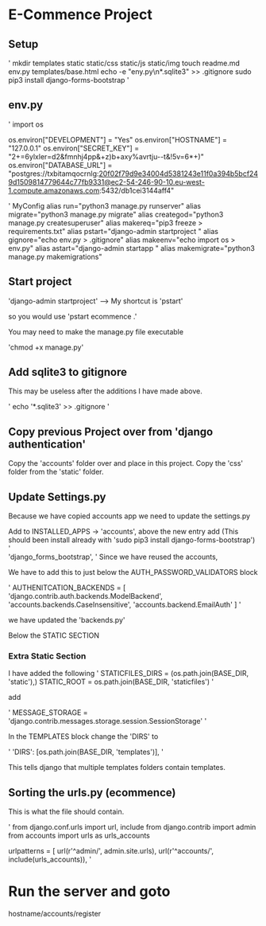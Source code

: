 # E-Commence Project

## Setup

'
mkdir templates static static/css static/js static/img
touch readme.md env.py templates/base.html
echo -e "eny.py\n*.sqlite3" >> .gitignore
sudo pip3 install django-forms-bootstrap
'

## env.py

'
import os

os.environ["DEVELOPMENT"] = "Yes"
os.environ["HOSTNAME"] = "127.0.0.1"
os.environ["SECRET_KEY"] = "2+=6ylxler=d2&fmnhj4pp&+z)b+axy%avrtju--t&!5v=6*+)"
os.environ["DATABASE_URL"] = "postgres://txbitamqocrnlg:20f02f79d9e34004d5381243e11f0a394b5bcf249d1509814779644c77fb9331@ec2-54-246-90-10.eu-west-1.compute.amazonaws.com:5432/db1cei3144aff4"

'
MyConfig
alias run="python3 manage.py runserver"
alias migrate="python3 manage.py migrate"
alias creategod="python3 manage.py createsuperuser"
alias makereq="pip3 freeze > requirements.txt"
alias pstart="django-admin startproject "
alias gignore="echo env.py > .gitignore"
alias makeenv="echo import os > env.py"
alias astart="django-admin startapp "
alias makemigrate="python3 manage.py makemigrations"

## Start project
'django-admin startproject' --> My shortcut is 'pstart'

so you would use 'pstart ecommence .'

You may need to make the manage.py file executable

'chmod +x manage.py'

## Add sqlite3 to gitignore

This may be useless after the additions I have made above.

'
echo '*.sqlite3' >> .gitignore
'

## Copy previous Project over from 'django authentication'

Copy the 'accounts' folder over and place in this project.
Copy the 'css' folder from the 'static' folder.

## Update Settings.py

Because we have copied accounts app we need to update the settings.py

Add to INSTALLED_APPS -> 'accounts',
above the new entry add (This should been install already with 'sudo pip3 install django-forms-bootstrap')
'    
    'django_forms_bootstrap',
'
Since we have reused the accounts,

We have to add this to just below the AUTH_PASSWORD_VALIDATORS block

'
AUTHENITCATION_BACKENDS = [
    'django.contrib.auth.backends.ModelBackend',
    'accounts.backends.CaseInsensitive',
    'accounts.backend.EmailAuth'
]
'

we have updated the 'backends.py'

Below the STATIC SECTION

### Extra Static Section

I have added the following
'
STATICFILES_DIRS = (os.path.join(BASE_DIR, 'static'),)
STATIC_ROOT = os.path.join(BASE_DIR, 'staticfiles')
'

add

'
MESSAGE_STORAGE = 'django.contrib.messages.storage.session.SessionStorage'
'

In the TEMPLATES block change the 'DIRS' to

'
'DIRS': [os.path.join(BASE_DIR, 'templates')],
'

This tells django that multiple templates folders contain templates.

## Sorting the urls.py (ecommence)

This is what the file should contain.

'
from django.conf.urls import url, include
from django.contrib import admin
from accounts import urls as urls_accounts

urlpatterns = [
    url(r'^admin/', admin.site.urls),
    url(r'^accounts/', include(urls_accounts)),
'


# Run the server and goto 

hostname/accounts/register